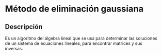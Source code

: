 # Método de eliminación gaussiana
## Descripción

Es un algoritmo del álgebra lineal que se usa para determinar 
las soluciones de un sistema de ecuaciones lineales, para encontrar matrices y sus inversas.
